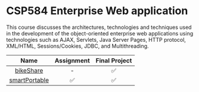 # CSP584 Enterprise Web application

This course discusses the architectures, technologies and techniques used in the development of the object-oriented enterprise web applications using technologies such as AJAX, Servlets, Java Server Pages, HTTP protocol, XML/HTML, Sessions/Cookies, JDBC, and Multithreading.


|Name|Assignment|Final Project|
|:---:|:---:|:---:|
|[bikeShare](./bikeShare)| - |✅|
|[smartPortable](./smartPortables)|✅|✅|